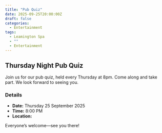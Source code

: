 ```yaml
---
title: "Pub Quiz"
date: 2025-09-25T20:00:00Z
draft: false
categories:
  - Entertainment
tags:
  - Leamington Spa
  - ""
  - Entertainment
---
```


## Thursday Night Pub Quiz

Join us for our pub quiz, held every Thursday at 8pm. Come along and take part. We look forward to seeing you.

### Details
- **Date:** Thursday 25 September 2025
- **Time:** 8:00 PM
- **Location:** 

Everyone’s welcome—see you there!